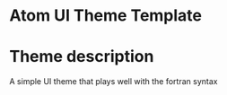 # Atom UI Theme Template

# Theme description

A simple UI theme that plays well with the fortran syntax
